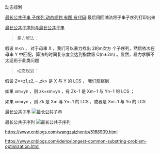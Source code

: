 动态规划

[最长公共子串  子序列 动态规划 有图 有代码](https://www.cnblogs.com/yuling-chao/p/7383096.html?utm_source=itdadao&utm_medium=referral):最后用回溯法将子串子序列打印出来

[最长公共子序列与最长公共子串](https://github.com/AngelKitty/Algorithm/blob/master/docs/Dynamic-programming/README.md#3%E6%9C%80%E9%95%BF%E5%85%AC%E5%85%B1%E5%AD%90%E5%BA%8F%E5%88%97%E4%B8%8E%E6%9C%80%E9%95%BF%E5%85%AC%E5%85%B1%E5%AD%90%E4%B8%B2)

> 暴力解法：

假设 m<n ， 对于母串 X ，我们可以暴力找出 2的m次方 个子序列，然后依次在母串 Y 中匹配，算法的时间复杂度会达到指数级 O(n∗2m) 。显然，暴力求解不太适用于此类问题

> 动态规划：

假设 Z=<z1,z2,⋯,zk> 是 X 与 Y 的 LCS ， 我们观察到

如果 xm=yn ，则 zk=xm=yn ，有 Zk−1 是 Xm−1 与 Yn−1 的 LCS ；

如果 xm≠yn ，则 Zk 是 Xm 与 Yn−1 的 LCS ，或者是 Xm−1 与 Yn 的 LCS

最长公共子串
![最长公共子串](https://github.com/AngelKitty/Algorithm/blob/master/docs/Dynamic-programming/figure/DP-solved-LCS-2.png)

最长公共子序列
![最长公共子序列](https://github.com/AngelKitty/Algorithm/raw/master/docs/Dynamic-programming/figure/DP-solved-LCS-1.png)

https://www.cnblogs.com/wangzaizhen/p/5168909.html

https://www.cnblogs.com/ider/p/longest-common-substring-problem-optimization.html
